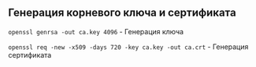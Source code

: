## Генерация корневого ключа и сертификата

```openssl genrsa -out ca.key 4096``` - Генерация ключа  

```openssl req -new -x509 -days 720 -key ca.key -out ca.crt``` - Генерация сертификата
